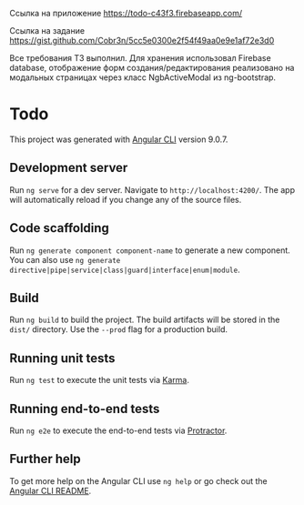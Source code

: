 
Ссылка на приложение https://todo-c43f3.firebaseapp.com/

Ссылка на задание https://gist.github.com/Cobr3n/5cc5e0300e2f54f49aa0e9e1af72e3d0

Все требования ТЗ выполнил. 
Для хранения использовал Firebase database, отображение форм создания/редактирования реализовано на модальных страницах через класс NgbActiveModal из ng-bootstrap.



# Todo

This project was generated with [Angular CLI](https://github.com/angular/angular-cli) version 9.0.7.

## Development server

Run `ng serve` for a dev server. Navigate to `http://localhost:4200/`. The app will automatically reload if you change any of the source files.

## Code scaffolding

Run `ng generate component component-name` to generate a new component. You can also use `ng generate directive|pipe|service|class|guard|interface|enum|module`.

## Build

Run `ng build` to build the project. The build artifacts will be stored in the `dist/` directory. Use the `--prod` flag for a production build.

## Running unit tests

Run `ng test` to execute the unit tests via [Karma](https://karma-runner.github.io).

## Running end-to-end tests

Run `ng e2e` to execute the end-to-end tests via [Protractor](http://www.protractortest.org/).

## Further help

To get more help on the Angular CLI use `ng help` or go check out the [Angular CLI README](https://github.com/angular/angular-cli/blob/master/README.md).
